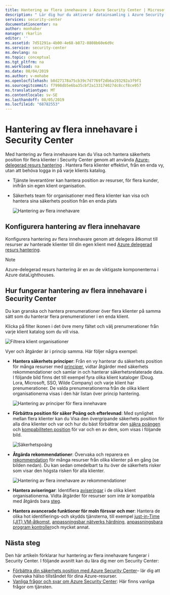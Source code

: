 ```yaml
---
title: Hantering av flera innehavare i Azure Security Center | Microsoft Docs
description: " Lär dig hur du aktiverar datainsamling i Azure Security Center. "
services: security-center
documentationcenter: na
author: monhaber
manager: rkarlin
editor: ''
ms.assetid: 7d51291a-4b00-4e68-b872-0808b60e6d9c
ms.service: security-center
ms.devlang: na
ms.topic: conceptual
ms.tgt_pltfrm: na
ms.workload: na
ms.date: 08/04/2019
ms.author: v-mohabe
ms.openlocfilehash: b8d27178a75cb39c7d7769f2db6a193292a3f9f1
ms.sourcegitcommit: f7998db5e6ba35cbf2a133174027dc8ccf8ce957
ms.translationtype: MT
ms.contentlocale: sv-SE
ms.lasthandoff: 08/05/2019
ms.locfileid: "68782553"
---
```

# <a name="cross-tenant-management-in-security-center"></a>Hantering av flera innehavare i Security Center

Med hantering av flera innehavare kan du Visa och hantera säkerhets position för flera klienter i Security Center genom att använda [Azure-delegerad resurs hantering](../lighthouse/concepts/azure-delegated-resource-management.md) . Hantera flera klienter effektivt, från en enda vy, utan att behöva logga in på varje klients katalog.

- Tjänste leverantörer kan hantera position av resurser, för flera kunder, inifrån sin egen klient organisation.

- Säkerhets team för organisationer med flera klienter kan visa och hantera sina säkerhets position från en enda plats

  ![Hantering av flera innehavare](./media/security-center-cross-tenant-management/cross-tenant-security-center.png)

## <a name="set-up-cross-tenant-management"></a>Konfigurera hantering av flera innehavare

Konfigurera hantering av flera innehavare genom att delegera åtkomst till resurser av hanterade klienter till din egen klient med [Azure delegerad resurs hantering](../lighthouse/concepts/azure-delegated-resource-management.md).

> [!NOTE]
> Azure-delegerad resurs hantering är en av de viktigaste komponenterna i Azure dataLighthouses.

## <a name="how-does-cross-tenant-management-work-in-security-center"></a>Hur fungerar hantering av flera innehavare i Security Center

Du kan granska och hantera prenumerationer över flera klienter på samma sätt som du hanterar flera prenumerationer i en enda klient.

Klicka på filter ikonen i det övre meny fältet och välj prenumerationer från varje klient katalog som du vill visa.

  ![Filtrera klient organisationer](./media/security-center-cross-tenant-management/cross-tenant-filter.png)

Vyer och åtgärder är i princip samma. Här följer några exempel:

- **Hantera säkerhets principer**: Från en vy hanterar du säkerhets position för många resurser med [principer](tutorial-security-policy.md), vidtar åtgärder med säkerhets rekommendationer och samlar in och hanterar säkerhetsrelaterade data. I följande bild finns det till exempel fyra olika klient kataloger (Doug. Lora, Microsoft, SSO, Wilde Company) och varje klient har prenumerationer. De valda prenumerationerna från de olika klient organisationerna visas i den här listan över princip hantering.

     ![Hantering av principer för flera innehavare](./media/security-center-cross-tenant-management/cross-tenant-policy.png)

- **Förbättra position för säker Poäng och efterlevnad**: Med synlighet mellan flera klienter kan du Visa den övergripande säkerhets position för alla dina klienter och var och hur du bäst förbättrar den [säkra poängen](security-center-secure-score.md) och [kompabiliteten position](security-center-compliance-dashboard.md) för var och en av dem, som visas i följande bild.

     ![Säkerhetspoäng](./media/security-center-cross-tenant-management/cross-tenant-secure-score.png)

- **Åtgärda rekommendationer**: Övervaka och reparera en [rekommendation](security-center-recommendations.md) för många resurser från olika klienter på en gång (se bilden nedan). Du kan sedan omedelbart ta itu över de säkerhets risker som visar den högsta risken för alla klienter.

  ![Hantering av flera innehavare av rekommendationer](./media/security-center-cross-tenant-management/cross-tenant-recommendation.png)

- **Hantera aviseringar**: Identifiera [aviseringar](security-center-alerts-overview.md) i de olika klient organisationerna. Vidta åtgärder för resurser som inte är kompatibla med åtgärds bara [steg](security-center-managing-and-responding-alerts.md).

- **Hantera avancerade funktioner för moln försvar och mer**: Hantera de olika hot identifierings-och skydds tjänsterna, till exempel [just-in-Time (JIT) VM-åtkomst](security-center-just-in-time.md), [anpassningsbar nätverks härdning](security-center-adaptive-network-hardening.md), [anpassningsbara program kontroller](security-center-adaptive-application.md)och mycket annat.

## <a name="next-steps"></a>Nästa steg
Den här artikeln förklarar hur hantering av flera innehavare fungerar i Security Center. I följande avsnitt kan du lära dig mer om Security Center:

* [Förbättra din säkerhets position med Azure Security Center](security-center-monitoring.md)– lär dig att övervaka hälso tillståndet för dina Azure-resurser.
* [Vanliga frågor och svar om Azure Security Center](security-center-faq.md): Här finns vanliga frågor om tjänsten.
